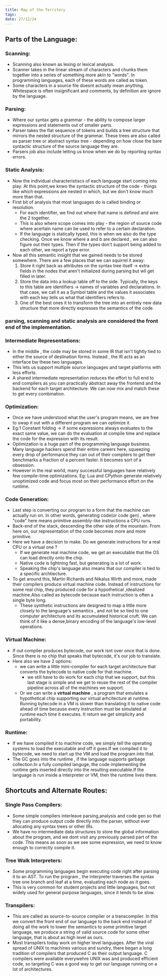 ```yaml
---
title: Map of the Territory
tags: 
date: 27/12/24
---
```

## Parts of the Language:

### Scanning:
- Scanning also known as lexing or lexical analysis. 
- Scanner takes in the linear stream of characters and chunks them together into a series of something more akin to "words". In programming languages, each of these words are called as token.
- Some characters in a source file doesnt actually mean anything. Whitespace is often insignificant and comments, by definition are ignore by the language.
### Parsing:
- Where our syntax gets a grammar - the ability to compose larger expressions and statements out of smaller parts. 
- Parser takes the flat sequence of tokens and builds a tree structure that mirrors the nested structure of the grammar. These trees are also called as parser tree or abstract syntax tree - depending on how close the bare syntactic structure of the source language they are.
- Parsers job also include letting us know when we do by reporting syntax errors.

### Static Analysis:
- Now the individual characteristiscs of each language start coming into play. At this point,we knwo the syntactic structure of the code - things like which expressions are nested in which, but we don't know much more than that.
- First bit of analysis that most languages do is called binding or resolution.
	- For each identifier, we find out where that name is defined and wire the 2 together.
	- This is also where scope comes into play - the region of source code where acertain name can be used to refer to a certain declaration.
	- If the language is statically typed, this is when we also do the type checking. Once we know where a and b are declared , we can also figure out their types. Then if the types don't support being added to each other, we report a type error.
- Now all this semantic insight that we gained needs to be stored somewhere. There are a few places that we can squirrel it away:
	1. Store it right back as attributes on the syntax tree itself -> extra fields in the nodes that aren't initialized during parsing but wll get filled in later.
	2. Store the data into a lookup table off to the side. Typically, the keys to this table are identifiers -> names of variables and declarations. In that case, we call it as a Symbol table and the values it associates with each key tells us what that identifiers refers to.
	3. One of the best ones it to transform the tree into an entirely new data structure that more directly expresses the semantics of the code.

### parsing, scanning and static analysis are considered the front end of the implementation.

### Intermediate Representations:
-  In the middle , the code may be stored in some IR that isn't tightly tied to either the source of destination forms. Instead , the IR acts as an interface bw these two languages.
- This lets us support multiple source languages and target platforms with less efforts. 
- A shared intermediate representation reduces the effort to full end to end compilers as you can practically abstract away the frontend and the backend for each target architecture. We can now mix and match these to get every combination.

### Optimization:
- Once we have understood what the user's program means, we are free to swap it out with a different program we can optimize it.
- Eg:1 Constant folding -> if some expressions always evaluates to the exact same value, we can do the evaluation at compile time and replace the code for the expression with its result.
- Optimization is a huge part of the programming language business. Many language hackers spend their entire careers here, squeezing every drop of performance they can out of their compilers to get their benchmarks a fraction of a percent faster. It becomes sort of a obsession.
- However in the real world, many successful languages have relatively few compile-time optimizations. Eg: Lua and CPython generate relatively unoptimized code and focus most on their performance effort on the runtime.

### Code Generation:
- Last step is converting our program to a form that the machine can actually run on. In other words, generating code(or code gen) , where "code" here means primitive assembly-like instructions a CPU runs.
- Back-end of the stack, descending the other side of the mountain. From here on, our representation of the code becomes more and more primitive. 
- Here we have a decision to make. Do we generate instructions for a real CPU or a virtual one ?
	- If we generate real machine code, we get an executable that the OS can load directly onto the chip.
	- Native code is lightning fast, but generating is a lot of work.
	- Speaking the chip's language also means that our compiler is tied to a specific archtiecture.
- To get around this, Martin Richards and Nikalus Wirth and more, made their compilers produce virtual machine code. Instead of instructions for some real chip, they produced code for a hypothetical ,idealized machine.Also called as bytecode because each instruction is often a single byte long.
	- These synthetic instructions are designed to map a little more closely to the language's semantics , and not be so tied to one computer architecture and its accumulated historical cruft. We can think of it like a dense,binary encoding of the language's low-level operations.
### Virtual Machine:
- If out compiler produces bytecode, our work isnt over once that is done. Since there is no chip that speaks that bytecode, it's our job to translate. 
- Here also we have 2 options:
	- we can write a little mini-compiler for each target architecture that converts the bytecode to native code for that machine.
		- we still have to do work for each chip that we support, but this last stage is simple and we get to reuse the rest of the compiler pipeline across all of the machines we support.
	- Or we can write a **virtual machine** , a program that emulates a hypothetical chip supporting our virtual arhcitecture at runtime. Running bytecode in a VM is slower than translating it to native code ahead of time because every instruction must be simulated at runtime each time it executes. It return we get simplicity and portability.

### Runtime:
- If we have compiled it to machine code, we simply tell the operating systems to load the executable and off it goes.If we compiled it to bytecode, we need to start up the VM and load the program into that.
- The GC goes into the runtime , if the language supports garbage collection.In a fully compiled languge, the code implementing the runtime gets inserted directly into the resulting executable.If the language is run inside a interpreter or VM, then the runtime lives there.

## Shortcuts and Alternate Routes:
### Single Pass Compilers:
- Some simple compilers interleave parsing,analysis and code gen so that they can produce output code directly into the parser, without ever allocating any syntax trees or other IRs.
- We have no intermediate data structures to store the global information about the program, and we dont visit any previously parsed part of the code. This means as soon as we see some expression, we need to know enough to correctly compile it.

### Tree Walk Interpreters:
- Some programming languages begin executing code right after parsing it to an AST. To run the program , the interpreter traverses the syntax tree one branch and leaf at a time, evaluating each node as it goes.
- This is very common for student projects and little languages, but not widely used for general purpose languages, since it tends to be slow.

### Transpilers:
- This are called as source-to-source compiler or a transcompiler. In this we convert the front end of our language to the back end instead of doing all the work to lower the semantics to some primitive target language, we produce a string of valid source code for some other language, that is about as high level as ours.
- Most transpilers today work on higher level languages. After the viral spread of UNIX to machines various and sundry, there began a long tradition of compilers that produced C as their output language. C compilers were available everywehre UNIX was and produced efficient code, so targeting C was a good way to get our language running on a lot of architectures.
